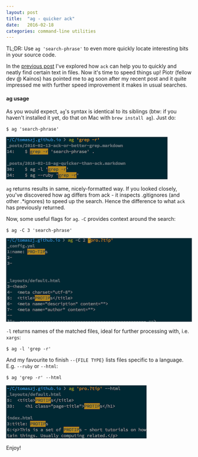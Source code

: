 ```yaml
---
layout: post
title:  "ag - quicker ack"
date:   2016-02-18
categories: command-line utilities
---
```


TL;DR: Use `ag 'search-phrase'` to even more quickly locate interesting bits in your source code.

In the [previous post](/command-line/utilities/2016/02/13/ack-or-better-grep.html) I've explored how `ack` can help you to quickly and neatly find certain text in files. Now it's time to speed things up! Piotr (fellow dev @ Kainos) has pointed me to ag soon after my recent post and it quite impressed me with further speed improvement it makes in usual searches.

#### ag usage

As you would expect, `ag`'s syntax is identical to its siblings (btw: if you haven't installed it yet, do that on Mac with `brew install ag`). Just do:

    $ ag 'search-phrase'

![ag 1st example](/images/ag/ag1.png)

`ag` returns results in same, nicely-formatted way. If you looked closely, you've discovered how ag differs from ack - it inspects .gitignores (and other .*ignores) to speed up the search. Hence the difference to what `ack` has previously returned.

Now, some useful flags for `ag`. `-C` provides context around the search:

    $ ag -C 3 'search-phrase'

![ag 2nd example](/images/ag/ag2.png)

`-l` returns names of the matched files, ideal for further processing with, i.e. `xargs`:

    $ ag -l 'grep -r'

And my favourite to finish `--{FILE TYPE}` lists files specific to a language. E.g. `--ruby` or `--html`:

    $ ag 'grep -r' --html

![ag 3rd example](/images/ag/ag3.png)

Enjoy!

